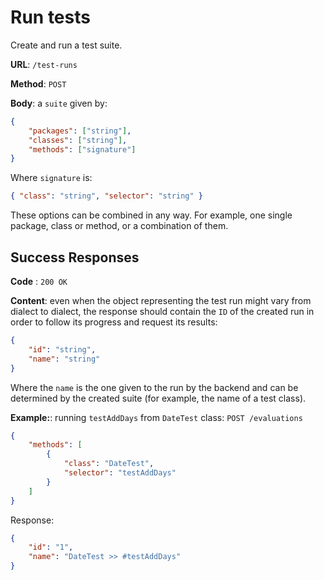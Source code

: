 # Run tests

Create and run a test suite.

**URL**: `/test-runs`

**Method**: `POST`

**Body**: a `suite` given by:

```json
{
	"packages": ["string"],
	"classes": ["string"],
	"methods": ["signature"]
}
```

Where `signature` is:

```json
{ "class": "string", "selector": "string" }
```

These options can be combined in any way. For example, one single package, class or method, or a combination of them.

## Success Responses

**Code** : `200 OK`

**Content**: even when the object representing the test run might vary from dialect to dialect, the response should contain the `ID` of the created run in order to follow its progress and request its results:

```json
{
	"id": "string",
	"name": "string"
}
```

Where the `name` is the one given to the run by the backend and can be determined by the created suite (for example, the name of a test class).

**Example:**: running `testAddDays` from `DateTest` class:
`POST /evaluations`

```json
{
	"methods": [
		{
			"class": "DateTest",
			"selector": "testAddDays"
		}
	]
}
```

Response:

```json
{
	"id": "1",
	"name": "DateTest >> #testAddDays"
}
```
